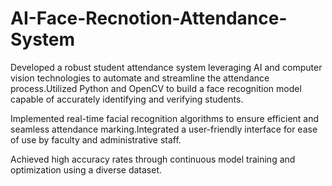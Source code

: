 # AI-Face-Recnotion-Attendance-System
Developed a robust student attendance system leveraging AI and computer vision technologies to automate and streamline the attendance process.Utilized Python and OpenCV to build a face recognition model capable of accurately identifying and verifying students.

Implemented real-time facial recognition algorithms to ensure efficient and seamless attendance marking.Integrated a user-friendly interface for ease of use by faculty and administrative staff.

Achieved high accuracy rates through continuous model training and optimization using a diverse dataset.
